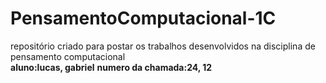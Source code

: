 # PensamentoComputacional-1C
repositório  criado para postar os trabalhos desenvolvidos na disciplina de pensamento computacional  
**aluno:lucas, gabriel**
**numero da chamada:24, 12**
